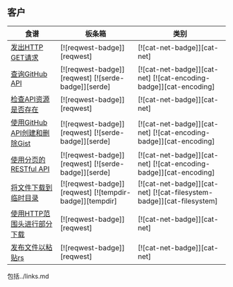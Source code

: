 ## 客户

| 食谱 | 板条箱 | 类别 |
| --- | --- | --- |
| [发出HTTP GET请求][ex-url-basic] | [![reqwest-badge]][reqwest] | [![cat-net-badge]][cat-net] |
| [查询GitHub API][ex-rest-get] | [![reqwest-badge]][reqwest] [![serde-badge]][serde] | [![cat-net-badge]][cat-net] [![cat-encoding-badge]][cat-encoding] |
| [检查API资源是否存在][ex-rest-head] | [![reqwest-badge]][reqwest] | [![cat-net-badge]][cat-net] |
| [使用GitHub API创建和删除Gist][ex-rest-post] | [![reqwest-badge]][reqwest] [![serde-badge]][serde] | [![cat-net-badge]][cat-net] [![cat-encoding-badge]][cat-encoding] |
| [使用分页的RESTful API][ex-paginated-api] | [![reqwest-badge]][reqwest] [![serde-badge]][serde] | [![cat-net-badge]][cat-net] [![cat-encoding-badge]][cat-encoding] |
| [将文件下载到临时目录][ex-url-download] | [![reqwest-badge]][reqwest] [![tempdir-badge]][tempdir] | [![cat-net-badge]][cat-net] [![cat-filesystem-badge]][cat-filesystem] |
| [使用HTTP范围头进行部分下载][ex-progress-with-range] | [![reqwest-badge]][reqwest] | [![cat-net-badge]][cat-net] |
| [发布文件以粘贴rs][ex-file-post] | [![reqwest-badge]][reqwest] | [![cat-net-badge]][cat-net] |

[ex-url-basic]: web/clients/requests.html#make-a-http-get-request

[ex-rest-custom-params]: web/clients/requests.html#set-custom-headers-and-url-parameters-for-a-rest-request

[ex-rest-get]: web/clients/apis.html#query-the-github-api

[ex-rest-head]: web/clients/apis.html#check-if-an-api-resource-exists

[ex-rest-post]: web/clients/apis.html#create-and-delete-gist-with-github-api

[ex-paginated-api]: web/clients/apis.html#consume-a-paginated-restful-api

[ex-handle-rate-limited-api]: web/clients/apis.html#handle-a-rate-limited-api

[ex-url-download]: web/clients/download.html#download-a-file-to-a-temporary-directory

[ex-progress-with-range]: web/clients/download.html#make-a-partial-download-with-http-range-headers

[ex-file-post]: web/clients/download.html#post-a-file-to-paste-rs

包括../links.md
